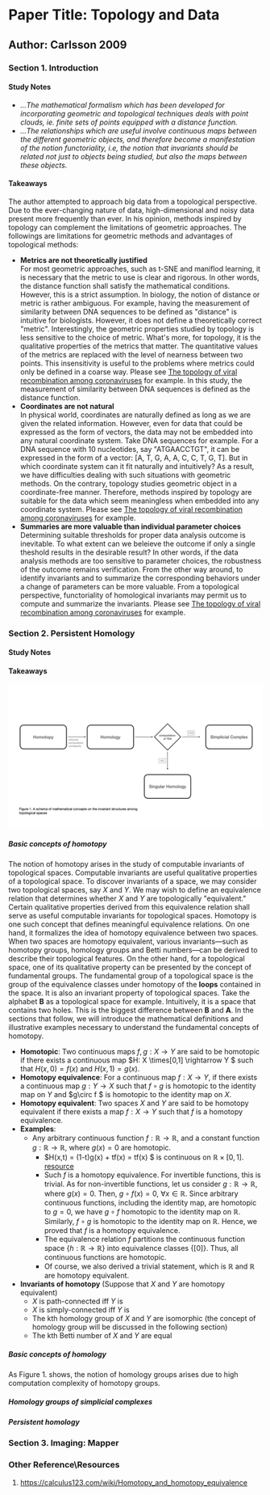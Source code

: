 # Paper Title: Topology and Data
## Author: Carlsson 2009
### Section 1. Introduction
#### Study Notes
* *...The mathematical formalism which has been developed for incorporating geometric and topological techniques deals with point clouds, ie. finite sets of points equipped with a distance function.*  
* *...The relationships which are useful involve continuous maps between the different geometric objects, and therefore become a manifestation of the notion $functoriality$, i.e, the notion that invariants should be related not just to objects being studied, but also the maps between these objects.*
#### Takeaways
The author attempted to approach big data from a topological perspective. Due to the ever-changing nature of data, high-dimensional and noisy data present more frequently than ever. In his opinion, methods inspired by topology can complement the limitations of geometric approaches. The followings are limitations for geometric methods and advantages of topological methods:

* **Metrics are not theoretically justified**  
For most geometric approaches, such as t-SNE and maniflod learning, it is necessary that the metric to use is clear and rigorous. In other words, the distance function shall satisfy the mathematical conditions. However, this is a strict assumption. In biology, the notion of distance or metric is rather ambiguous. For example, having the measurement of similarity between DNA sequences to be defined as "distance" is intuitive for biologists. However, it does not define a theoretically correct "metric". Interestingly, the geometric properties studied by topology is less sensitive to the choice of metric. What's more, for topology, it is the qualitative properties of the metrics that matter. The quantitative values of the metrics are replaced with the level of nearness between two points. This insensitivity is useful to the problems where metrics could only be defined in a coarse way. Please see [The topology of viral recombination among coronaviruses](/persistent_homology/README.md) for example. In this study, the measurement of similarity between DNA sequences is defined as the distance function. 
* **Coordinates are not natural**  
In physical world, coordinates are naturally defined as long as we are given the related information. However, even for data that could be expressed as the form of vectors, the data may not be embedded into any natural coordinate system. Take DNA sequences for example. For a DNA sequence with 10 nucleotides, say "ATGAACCTGT", it can be expressed in the form of a vector: [A, T, G, A, A, C, C, T, G, T]. But in which coordinate system can it fit naturally and intuitively? As a result, we have difficulties dealing with such situations with geometric methods. On the contrary, topology studies geometric object in a coordinate-free manner. Therefore, methods inspired by topology are suitable for the data which seem meaningless when embedded into any coordinate system. Please see [The topology of viral recombination among coronaviruses](/persistent_homology/README.md) for example.
* **Summaries are more valuable than individual parameter choices**  
Determining suitable thresholds for proper data analysis outcome is inevitable. To what extent can we beleieve the outcome if only a single theshold results in the desirable result? In other words, if the data analysis methods are too sensitive to parameter choices, the robustness of the outcome remains verification. From the other way around, to identify invariants and to summarize the corresponding behaviors under a change of parameters can be more valuable. From a topological perspective, functoriality of homological invariants may permit us to compute and summarize the invariants. Please see [The topology of viral recombination among coronaviruses](/persistent_homology/README.md) for example.

### Section 2. Persistent Homology
#### Study Notes
#### Takeaways
![diagram](/paper%20reading/tda_diagram.001.jpeg)
##### Basic concepts of homotopy
The notion of homotopy arises in the study of computable invariants of topological spaces. Computable invariants are useful qualitative properties of a topological space. To discover invariants of a space, we may consider two topological spaces, say $X$ and $Y$. We may wish to define an equivalence relation that determines whether $X$ and $Y$ are topologically "equivalent." Certain qualitative properties derived from this equivalence relation shall serve as useful computable invariants for topological spaces.
Homotopy is one such concept that defines meaningful equivalence relations. On one hand, it formalizes the idea of homotopy equivalence between two spaces. When two spaces are homotopy equivalent, various invariants—such as homotopy groups, homology groups and Betti numbers—can be derived to describe their topological features. On the other hand, for a topological space, one of its qualitative property can be presented by the concept of fundamental groups. The fundamental group of a topological space is the group of the equivalence classes under homotopy of the **loops** contained in the space. It is also an invariant property of topological spaces. Take the alphabet **B** as a topological space for example. Intuitively, it is a space that contains two holes. This is the biggest difference between **B** and **A**.
In the sections that follow, we will introduce the mathematical definitions and illustrative examples necessary to understand the fundamental concepts of homotopy.

* **Homotopic**: Two continuous maps $f,g:X\rightarrow Y$ are said to be homotopic if there exists a continuous map $H: X \times[0,1] \rightarrow Y $ such that $H(x, 0)=f(x)$ and $H(x,1)=g(x)$.
* **Homotopy equivalence**: For a continuous map $f:X\rightarrow Y$, if there exists a continuous map $g:Y\rightarrow X$ such that $f\circ g$ is homotopic to the identity map on $Y$ and $g\circ f $ is homotopic to the identity map on $X$.
* **Homotopy equivalent**:
Two spaces $X$ and $Y$ are said to be homotopy equivalent if there exists a map $f:X\rightarrow Y$ such that $f$ is a homotopy equivalence.
* **Examples**:
    * Any arbitrary continuous function $f: \mathbb{R} \rightarrow \mathbb{R}$, and a constant function $g:\mathbb{R}\rightarrow\mathbb{R}$, where $g(x)=0$ are homotopic.
        * $H(x,t) = (1-t)g(x) + tf(x) = tf(x) $ is continuous on $\mathbb{R}\times[0,1]$. [resource](#eg)
        * Such $f$ is a homotopy equivalence. For invertible functions, this is trivial. As for non-invertible functions, let us consider $g:\mathbb{R}\rightarrow \mathbb{R}$, where $g(x)=0$. Then, $g\circ f(x)=0,~\forall x \in \mathbb{R}$. Since arbitrary continuous functions, including the identity map, are homotopic to $g=0$, we have $g \circ f$ homotopic to the identity map on $\mathbb{R}$. Similarly, $f \circ g$ is homotopic to the identity map on $\mathbb{R}$. Hence, we proved that $f$ is a homotopy equivalence.
        * The equivalence relation $f$ partitions the continuous function space $\{h:\mathbb{R}\rightarrow \mathbb{R}\}$ into equivalence classes $\{[0]\}$. Thus, all continuous functions are homotopic.
        * Of course, we also derived a trivial statement, which is $\mathbb{R}$ and $\mathbb{R}$ are homotopy equivalent. 
* **Invariants of homotopy** (Suppose that $X$ and $Y$ are homotopy equivalent)
    * $X$ is path-connected iff $Y$ is
    * $X$ is simply-connected iff $Y$ is
    * The kth homology group of $X$ and $Y$ are isomorphic (the concept of homology group will be discussed in the following section)
    * The kth Betti number of $X$ and $Y$ are equal 
##### Basic concepts of homology
As Figure 1. shows, the notion of homology groups arises due to high computation complexity of homotopy groups. 
##### Homology groups of simplicial complexes
##### Persistent homology
### Section 3. Imaging: Mapper
### Other Reference\Resources
<a id="eg"></a>
1. https://calculus123.com/wiki/Homotopy_and_homotopy_equivalence
